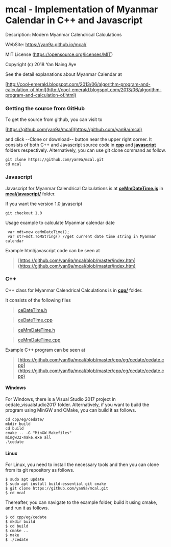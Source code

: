# mcal - Implementation of Myanmar Calendar in C++ and Javascript

Description: Modern Myanmar Calendrical Calculations

WebSite: https://yan9a.github.io/mcal/

MIT License (https://opensource.org/licenses/MIT)

Copyright (c) 2018 Yan Naing Aye

See the detail explanations about Myanmar Calendar at

[http://cool-emerald.blogspot.com/2013/06/algorithm-program-and-calculation-of.html](http://cool-emerald.blogspot.com/2013/06/algorithm-program-and-calculation-of.html)


### Getting the source from GitHub

To get the source from github, you can visit to 

[https://github.com/yan9a/mcal](https://github.com/yan9a/mcal)

and click --Clone or download-- button near the upper right corner.
It consists of both C++ and Javascript source code in **[cpp](https://github.com/yan9a/mcal/tree/master/cpp)** and **[javascript](https://github.com/yan9a/mcal/tree/master/javascript)** folders respectively.
Alternatively, you can use git clone command as follow.

```
git clone https://github.com/yan9a/mcal.git
cd mcal
```

### Javascript 

Javascript for Myanmar Calendrical Calculations is at **[ceMmDateTime.js](https://github.com/yan9a/mcal/blob/master/javascript/ceMmDateTime.js)** in **[mcal/javascript/](https://github.com/yan9a/mcal/tree/master/javascript)** folder.


If you want the version 1.0 javascript

```
git checkout 1.0
```

Usage example to calculate Myanmar calendar date


```
 var mdt=new ceMmDateTime();
 var str=mdt.ToMString() //get current date time string in Myanmar calendar
```

 Example html/javascript code can be seen at
 
 >    [https://github.com/yan9a/mcal/blob/master/index.htm](https://github.com/yan9a/mcal/blob/master/index.htm)
     

### C++ 

C++ class for Myanmar Calendrical Calculations is in **[cpp/](https://github.com/yan9a/mcal/tree/master/cpp)** folder.

It consists of the following files

> [ceDateTime.h](https://github.com/yan9a/mcal/blob/master/cpp/include/ceDateTime.h)

> [ceDateTime.cpp](https://github.com/yan9a/mcal/blob/master/cpp/source/ceDateTime.cpp)

> [ceMmDateTime.h](https://github.com/yan9a/mcal/blob/master/cpp/include/ceMmDateTime.h)

> [ceMmDateTime.cpp](https://github.com/yan9a/mcal/blob/master/cpp/source/ceMmDateTime.cpp)

Example C++ program can be seen at 

>    [https://github.com/yan9a/mcal/blob/master/cpp/eg/cedate/cedate.cpp](https://github.com/yan9a/mcal/blob/master/cpp/eg/cedate/cedate.cpp)


#### Windows

For Windows, there is a Visual Studio 2017 project in cedate_visualstudio2017 folder.
Alternatively, if you want to build the program using MinGW and CMake, you can build it as follows.

```
cd cpp/eg/cedate/
mkdir build
cd build
cmake .. -G "MinGW Makefiles"
mingw32-make.exe all
.\cedate
```

#### Linux

For Linux, you need to install the necessary tools and then you can clone from its git repository as follows.

```
$ sudo apt update
$ sudo apt install build-essential git cmake
$ git clone https://github.com/yan9a/mcal.git
$ cd mcal
```

Thereafter, you can navigate to the example folder, build it using cmake, and run it as follows.

```
$ cd cpp/eg/cedate
$ mkdir build
$ cd build
$ cmake ..
$ make
$ ./cedate
```